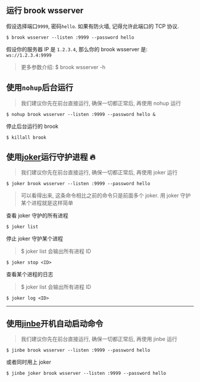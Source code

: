## 运行 brook wsserver

假设选择端口`9999`, 密码`hello`. 如果有防火墙, 记得允许此端口的 TCP 协议.

```
$ brook wsserver --listen :9999 --password hello
```

假设你的服务器 IP 是 `1.2.3.4`, 那么你的 brook wsserver 是: `ws://1.2.3.4:9999`

> 更多参数介绍: \$ brook wsserver -h

## 使用`nohup`后台运行

> 我们建议你先在前台直接运行, 确保一切都正常后, 再使用 nohup 运行

```
$ nohup brook wsserver --listen :9999 --password hello &
```

停止后台运行的 brook

```
$ killall brook
```

## 使用[joker](https://github.com/txthinking/joker)运行守护进程 🔥

> 我们建议你先在前台直接运行, 确保一切都正常后, 再使用 joker 运行

```
$ joker brook wsserver --listen :9999 --password hello
```

> 可以看得出来, 这条命令相比之前的命令只是前面多个 joker. 用 joker 守护某个进程就是这样简单

查看 joker 守护的所有进程

```
$ joker list
```

停止 joker 守护某个进程

> \$ joker list 会输出所有进程 ID

```
$ joker stop <ID>
```

查看某个进程的日志

> \$ joker list 会输出所有进程 ID

```
$ joker log <ID>
```

---

## 使用[jinbe](https://github.com/txthinking/jinbe)开机自动启动命令

> 我们建议你先在前台直接运行, 确保一切都正常后, 再使用 jinbe 运行

```
$ jinbe brook wsserver --listen :9999 --password hello
```

或者同时用上 joker

```
$ jinbe joker brook wsserver --listen :9999 --password hello
```
